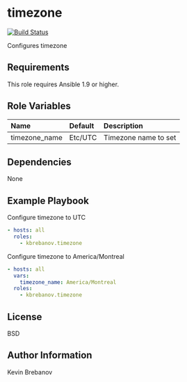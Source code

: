 timezone
========

[![Build Status](https://travis-ci.org/kbrebanov/ansible-timezone.svg?branch=master)](https://travis-ci.org/kbrebanov/ansible-timezone)

Configures timezone

Requirements
------------

This role requires Ansible 1.9 or higher.

Role Variables
--------------

| Name          | Default | Description          |
|:--------------|:--------|:---------------------|
| timezone_name | Etc/UTC | Timezone name to set |

Dependencies
------------

None

Example Playbook
----------------

Configure timezone to UTC
```yaml
- hosts: all
  roles:
    - kbrebanov.timezone
```

Configure timezone to America/Montreal
```yaml
- hosts: all
  vars:
    timezone_name: America/Montreal
  roles:
    - kbrebanov.timezone
```

License
-------

BSD

Author Information
------------------

Kevin Brebanov
